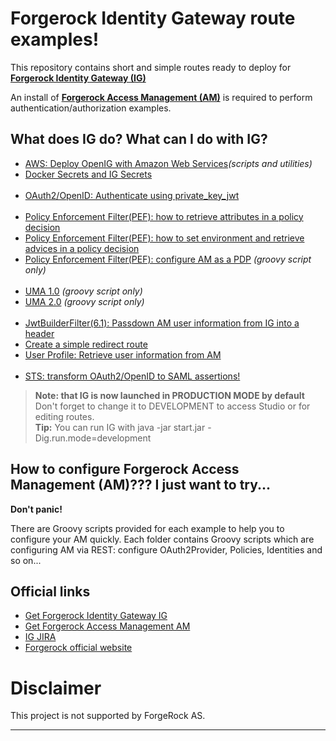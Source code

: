Forgerock Identity Gateway route examples!
======

This repository contains short and simple routes ready to deploy for [**Forgerock Identity Gateway (IG)**](https://backstage.forgerock.com/downloads/OpenIG#browse)

An install of [**Forgerock Access Management (AM)**](https://backstage.forgerock.com/downloads/) is required to perform authentication/authorization examples. 

What does IG do? What can I do with IG?
----------------------------- 

* [AWS: Deploy OpenIG with Amazon Web Services](https://github.com/openig-contrib/script-util-for-openig/tree/master/AWS-config-examples)_(scripts and utilities)_
* [Docker Secrets and IG Secrets](https://github.com/openig-contrib/script-util-for-openig/tree/master/docker)
<br><br>
* [OAuth2/OpenID: Authenticate using private_key_jwt](https://github.com/openig-contrib/script-util-for-openig/tree/master/OAuth2/private_key_jwt)
<br><br>
* [Policy Enforcement Filter(PEF): how to retrieve attributes in a policy decision](https://github.com/openig-contrib/script-util-for-openig/tree/master/PEP/OPENIG-824)
* [Policy Enforcement Filter(PEF): how to set environment and retrieve advices in a policy decision](https://github.com/openig-contrib/script-util-for-openig/tree/master/PEP/OPENIG-836)
* [Policy Enforcement Filter(PEF): configure AM as a PDP](https://github.com/openig-contrib/script-util-for-openig/tree/master/PEP/Setting_Up_OpenAM_As_A_PDP.groovy) _(groovy script only)_
<br><br>
* [UMA 1.0](https://github.com/openig-contrib/script-util-for-openig/tree/master/UMA) _(groovy script only)_
* [UMA 2.0](https://github.com/openig-contrib/script-util-for-openig/tree/master/UMA) _(groovy script only)_
<br><br>
* [JwtBuilderFilter(6.1): Passdown AM user information from IG into a header](https://github.com/openig-contrib/script-util-for-openig/tree/master/Others/JwtBuilderFilter)
* [Create a simple redirect route](https://github.com/openig-contrib/script-util-for-openig/tree/master/Others/Redirect)
* [User Profile: Retrieve user information from AM](https://github.com/openig-contrib/script-util-for-openig/tree/master/Others/UserProfile)
<br><br>
* [STS: transform OAuth2/OpenID to SAML assertions!](https://github.com/openig-contrib/script-util-for-openig/tree/master/STS/TokenTransformationFilter)

> **Note: that IG is now launched in PRODUCTION MODE by default**<br>
Don't forget to change it to DEVELOPMENT to access Studio or for editing routes.
<br>**Tip:** You can run IG with java -jar start.jar -Dig.run.mode=development

How to configure Forgerock Access Management (AM)??? I just want to try...
-----------------------------

**Don't panic!**

There are Groovy scripts provided for each example to help you to configure your AM quickly. 
Each folder contains Groovy scripts which are configuring AM via REST: configure OAuth2Provider, Policies, Identities and so on...
<br>

Official links
-----------------------------
* [Get Forgerock Identity Gateway IG](https://www.forgerock.com/platform/identity-gateway/)
* [Get Forgerock Access Management AM](https://www.forgerock.com/platform/access-management/)
* [IG JIRA](https://bugster.forgerock.org/jira/browse/OPENIG)
* [Forgerock official website](https://www.forgerock.com/platform/identity-gateway/)


Disclaimer
=============

This project is not supported by ForgeRock AS.

----------
